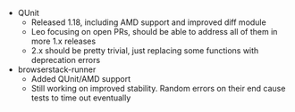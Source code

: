 - QUnit 
    - Released 1.18, including AMD support and improved diff module 
    - Leo focusing on open PRs, should be able to address all of them in more 1.x releases 
    - 2.x should be pretty trivial, just replacing some functions with deprecation errors 
- browserstack-runner 
    - Added QUnit/AMD support 
    - Still working on improved stability. Random errors on their end cause tests to time out eventually
